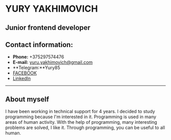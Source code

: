 # YURY YAKHIMOVICH  

## Junior frontend developer

## Contact information:
* **Phone:** +375297574476
* **E-mail:** yuru.yakhimovich@gmail.com  
* **Telegram:**Yury85 
* [FACEBOOK]( https://www.facebook.com/login/?privacy_mutation_token=eyJ0eXBlIjowLCJjcmVhdGlvbl90aW1lIjoxNjcwNjU2OTg0LCJjYWxsc2l0ZV9pZCI6MjY5NTQ4NDUzMDcyMDk1MX0%3D "FACEBOOK")
* [LinkedIn]( https://www.linkedin.com/feed/ "LinkedIn")
***
## About myself
I have been working in technical support for 4 years. I decided to study programming because I'm interested in it. Programming is used in many areas of human activity. With the help of programming, many interesting problems are solved, I like it. Through programming, you can be useful to all human.